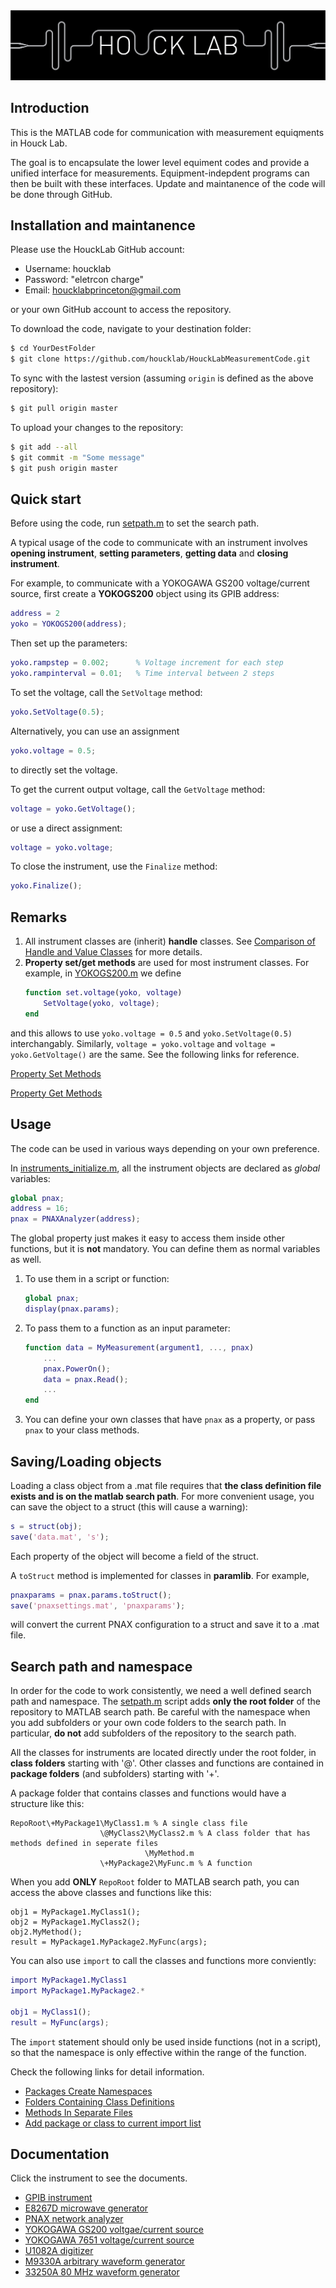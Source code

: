 <img src="./logo.png" alt="Logo"/>

## Introduction
This is the MATLAB code for communication with measurement equiqments in Houck Lab. 

The goal is to encapsulate the lower level equiment codes and provide a unified interface for measurements.
Equipment-indepdent programs can then be built with these interfaces.
Update and maintanence of the code will be done through GitHub.

## Installation and maintanence
Please use the HouckLab GitHub account:
- Username: houcklab
- Password: "eletrcon charge"
- Email: houcklabprinceton@gmail.com

or your own GitHub account to access the repository.

To download the code, navigate to your destination folder:
```bash
$ cd YourDestFolder
$ git clone https://github.com/houcklab/HouckLabMeasurementCode.git
```

To sync with the lastest version (assuming `origin` is defined as the above repository):
```bash
$ git pull origin master
```

To upload your changes to the repository:
```bash
$ git add --all
$ git commit -m "Some message"
$ git push origin master
```

## Quick start
Before using the code, run [setpath.m](./setpath.m) to set the search path.

A typical usage of the code to communicate with an instrument involves **opening instrument**, **setting parameters**,  **getting data** and **closing instrument**.

For example, to communicate with a YOKOGAWA GS200 voltage/current source, first create a **YOKOGS200** object using its GPIB address:
```matlab
address = 2
yoko = YOKOGS200(address);
```
Then set up the parameters:
```matlab
yoko.rampstep = 0.002;      % Voltage increment for each step
yoko.rampinterval = 0.01;   % Time interval between 2 steps
```
To set the voltage, call the `SetVoltage` method:
```matlab
yoko.SetVoltage(0.5);
```
Alternatively, you can use an assignment
```matlab
yoko.voltage = 0.5;
```
to directly set the voltage.

To get the current output voltage, call the `GetVoltage` method:
```matlab
voltage = yoko.GetVoltage();
```
or use a direct assignment:
```matlab
voltage = yoko.voltage;
```
To close the instrument, use the `Finalize` method:
```matlab
yoko.Finalize();
```

## Remarks
1.  All instrument classes are (inherit) **handle** classes. See [Comparison of Handle and Value Classes](http://www.mathworks.com/help/matlab/matlab_oop/comparing-handle-and-value-classes.html) for more details.
2.  **Property set/get methods** are used for most instrument classes. For example, in [YOKOGS200.m](./@YOKOGS200/YOKOGS200.m) we define
    ```matlab
    function set.voltage(yoko, voltage)
        SetVoltage(yoko, voltage);
    end
    ```
and this allows to use `yoko.voltage = 0.5` and `yoko.SetVoltage(0.5)` interchangably. Similarly,  `voltage = yoko.voltage` and `voltage = yoko.GetVoltage()` are the same. See the following links for reference.

  [Property Set Methods](http://www.mathworks.com/help/matlab/matlab_oop/property-set-methods.html)
  
  [Property Get Methods](http://www.mathworks.com/help/matlab/matlab_oop/property-get-methods.html)

## Usage
The code can be used in various ways depending on your own preference.

In [instruments_initialize.m](./instruments_initialize.m), all the instrument objects are declared as *global* variables:
```matlab
global pnax;
address = 16;
pnax = PNAXAnalyzer(address);
```
The global property just makes it easy to access them inside other functions, but it is **not** mandatory. You can define them as normal variables as well.

1.  To use them in a script or function:
    ```matlab
    global pnax;
    display(pnax.params);
    ```
    
2.  To pass them to a function as an input parameter:
    ```matlab
    function data = MyMeasurement(argument1, ..., pnax)
        ...
        pnax.PowerOn();
        data = pnax.Read();
        ...
    end
    ```
    
3.  You can define your own classes that have `pnax` as a property, or pass `pnax` to your class methods.

## Saving/Loading objects
Loading a class object from a .mat file requires that **the class definition file exists and is on the matlab search path**. For more convenient usage, you can save the object to a struct (this will cause a warning):
```matlab
s = struct(obj);
save('data.mat', 's');
```
Each property of the object will become a field of the struct.

A `toStruct` method is implemented for classes in **paramlib**. For example,
```matlab
pnaxparams = pnax.params.toStruct();
save('pnaxsettings.mat', 'pnaxparams');
```
will convert the current PNAX configuration to a struct and save it to a .mat file.

## Search path and namespace
In order for the code to work consistently, we need a well defined search path and namespace. The [setpath.m](./setpath.m) script adds **only the root folder** of the repository to MATLAB search path. Be careful with the namespace when you add subfolders or your own code folders to the search path. In particular, **do not** add subfolders of the repository to the search path.

All the classes for instruments are located directly under the root folder, in **class folders** starting with '@'. Other classes and functions are contained in **package folders** (and subfolders) starting with '+'.

A package folder that contains classes and functions would have a structure like this:
```
RepoRoot\+MyPackage1\MyClass1.m % A single class file
                    \@MyClass2\MyClass2.m % A class folder that has methods defined in seperate files
                              \MyMethod.m
                    \+MyPackage2\MyFunc.m % A function
```
When you add **ONLY** `RepoRoot` folder to MATLAB search path, you can access the above classes and functions like this:
```
obj1 = MyPackage1.MyClass1();
obj2 = MyPackage1.MyClass2();
obj2.MyMethod();
result = MyPackage1.MyPackage2.MyFunc(args);
```
You can also use `import` to call the classes and functions more conviently:
```matlab
import MyPackage1.MyClass1
import MyPackage1.MyPackage2.*

obj1 = MyClass1();
result = MyFunc(args);
```
The `import` statement should only be used inside functions (not in a script), so that the namespace is only effective within the range of the function.

Check the following links for detail information.
- [Packages Create Namespaces](http://www.mathworks.com/help/matlab/matlab_oop/scoping-classes-with-packages.html)
- [Folders Containing Class Definitions](http://www.mathworks.com/help/matlab/matlab_oop/organizing-classes-in-folders.html)
- [Methods In Separate Files](http://www.mathworks.com/help/matlab/matlab_oop/methods-in-separate-files.html)
- [Add package or class to current import list](http://www.mathworks.com/help/matlab/ref/import.html)

## Documentation
Click the instrument to see the documents.

- [GPIB instrument](./@GPIBINSTR/README.md)
- [E8267D microwave generator](./@E8267DGenerator/README.md)
- [PNAX network analyzer](./@PNAXAnalyzer/README.md)
- [YOKOGAWA GS200 voltgae/current source](./@YOKOGS200/README.md)
- [YOKOGAWA 7651 voltage/current source](./@YOKO7651/README.md)
- [U1082A digitizer](./@U1082ADigitizer/README.md)
- [M9330A arbitrary waveform generator](./@M9330AWG/README.md)
- [33250A 80 MHz waveform generator](./@AWG33250A/README.md)
